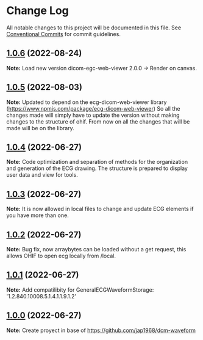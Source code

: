 # Change Log

All notable changes to this project will be documented in this file.
See [Conventional Commits](https://conventionalcommits.org) for commit guidelines.

## [1.0.6](https://github.com/ArturRod/dicom-ecg) (2022-08-24)

**Note:** Load new version dicom-egc-web-viewer 2.0.0 -> Render on canvas.

## [1.0.5](https://github.com/ArturRod/dicom-ecg) (2022-08-03)

**Note:** Updated to depend on the ecg-dicom-web-viewer library (https://www.npmjs.com/package/ecg-dicom-web-viewer) So all the changes made will simply have to update the version without making changes to the structure of ohif. From now on all the changes that will be made will be on the library.

## [1.0.4](https://github.com/ArturRod/dicom-ecg) (2022-06-27)

**Note:** Code optimization and separation of methods for the organization and generation of the ECG drawing. The structure is prepared to display user data and view for tools.

## [1.0.3](https://github.com/ArturRod/dicom-ecg) (2022-06-27)

**Note:** It is now allowed in local files to change and update ECG elements if you have more than one.

## [1.0.2](https://github.com/ArturRod/dicom-ecg) (2022-06-27)

**Note:** Bug fix, now arraybytes can be loaded without a get request, this allows OHIF to open ecg locally from /local.

## [1.0.1](https://github.com/ArturRod/dicom-ecg) (2022-06-27)

**Note:** Add compatilibity for GeneralECGWaveformStorage: '1.2.840.10008.5.1.4.1.1.9.1.2'

## [1.0.0](https://github.com/ArturRod/dicom-ecg) (2022-06-27)

**Note:** Create proyect in base of https://github.com/jap1968/dcm-waveform
